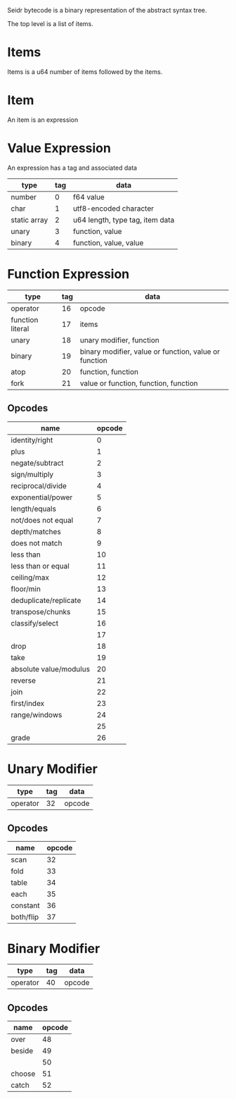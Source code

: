 Seidr bytecode is a binary representation of the abstract syntax tree.

The top level is a list of items.

# Items

Items is a u64 number of items followed by the items.

# Item

An item is an expression

# Value Expression

An expression has a tag and associated data

| type         | tag | data                            |
| ------------ | --- | ------------------------------- |
| number       | 0   | f64 value                       |
| char         | 1   | utf8-encoded character          |
| static array | 2   | u64 length, type tag, item data |
| unary        | 3   | function, value                 |
| binary       | 4   | function, value, value          |

# Function Expression

| type             | tag | data                                                  |
| ---------------- | --- | ----------------------------------------------------- |
| operator         | 16  | opcode                                                |
| function literal | 17  | items                                                 |
| unary            | 18  | unary modifier, function                              |
| binary           | 19  | binary modifier, value or function, value or function |
| atop             | 20  | function, function                                    |
| fork             | 21  | value or function, function, function                 |

## Opcodes

| name                   | opcode |
| ---------------------- | ------ |
| identity/right         | 0      |
| plus                   | 1      |
| negate/subtract        | 2      |
| sign/multiply          | 3      |
| reciprocal/divide      | 4      |
| exponential/power      | 5      |
| length/equals          | 6      |
| not/does not equal     | 7      |
| depth/matches          | 8      |
| does not match         | 9      |
| less than              | 10     |
| less than or equal     | 11     |
| ceiling/max            | 12     |
| floor/min              | 13     |
| deduplicate/replicate  | 14     |
| transpose/chunks       | 15     |
| classify/select        | 16     |
| <kaunan>               | 17     |
| drop                   | 18     |
| take                   | 19     |
| absolute value/modulus | 20     |
| reverse                | 21     |
| join                   | 22     |
| first/index            | 23     |
| range/windows          | 24     |
| <sowilo>               | 25     |
| grade                  | 26     |

# Unary Modifier

| type     | tag | data   |
| -------- | --- | ------ |
| operator | 32  | opcode |

## Opcodes

| name      | opcode |
| --------- | ------ |
| scan      | 32     |
| fold      | 33     |
| table     | 34     |
| each      | 35     |
| constant  | 36     |
| both/flip | 37     |

# Binary Modifier

| type     | tag | data   |
| -------- | --- | ------ |
| operator | 40  | opcode |

## Opcodes

| name     | opcode |
| -------- | ------ |
| over     | 48     |
| beside   | 49     |
| <mannaz> | 50     |
| choose   | 51     |
| catch    | 52     |